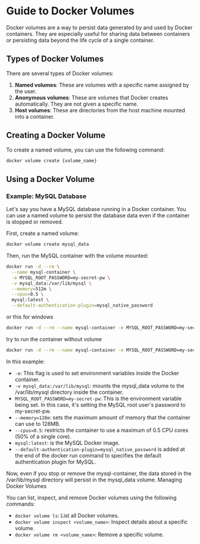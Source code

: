 # Guide to Docker Volumes

Docker volumes are a way to persist data generated by and used by Docker containers. They are especially useful for sharing data between containers or persisting data beyond the life cycle of a single container.

## Types of Docker Volumes

There are several types of Docker volumes:

1. **Named volumes**: These are volumes with a specific name assigned by the user.
2. **Anonymous volumes**: These are volumes that Docker creates automatically. They are not given a specific name.
3. **Host volumes**: These are directories from the host machine mounted into a container.

## Creating a Docker Volume

To create a named volume, you can use the following command:

```bash
docker volume create {volume_name}
```

## Using a Docker Volume

### Example: MySQL Database

Let's say you have a MySQL database running in a Docker container. You can use a named volume to persist the database data even if the container is stopped or removed.

First, create a named volume:

```bash
docker volume create mysql_data
```

Then, run the MySQL container with the volume mounted:

```bash
docker run -d --rm \
  --name mysql-container \
  -e MYSQL_ROOT_PASSWORD=my-secret-pw \
  -v mysql_data:/var/lib/mysql \
  --memory=512m \
  --cpus=0.5 \
  mysql:latest \
  --default-authentication-plugin=mysql_native_password

```

or this for windows

```bash
docker run -d --rm --name mysql-container -e MYSQL_ROOT_PASSWORD=my-secret-pw -v mysql_data:/var/lib/mysql --memory=512m --cpus=0.5 mysql:latest --default-authentication-plugin=mysql_native_password

```

try to run the container without volume

```bash
docker run -d --rm --name mysql-container -e MYSQL_ROOT_PASSWORD=my-secret-pw --memory=512m --cpus=0.5 mysql:latest --default-authentication-plugin=mysql_native_password

```

In this example:

- `-e`: This flag is used to set environment variables inside the Docker container.
- `-v mysql_data:/var/lib/mysql`: mounts the mysql_data volume to the /var/lib/mysql directory inside the container.
- `MYSQL_ROOT_PASSWORD=my-secret-pw`: This is the environment variable being set. In this case, it's setting the MySQL root user's password to my-secret-pw.
- `--memory=128m`: sets the maximum amount of memory that the container can use to 128MB.
- `--cpus=0.5`: restricts the container to use a maximum of 0.5 CPU cores (50% of a single core).
- `mysql:latest`: is the MySQL Docker image.
- `--default-authentication-plugin=mysql_native_password` is added at the end of the docker run command to specifies the default authentication plugin for MySQL.

Now, even if you stop or remove the mysql-container, the data stored in the /var/lib/mysql directory will persist in the mysql_data volume.
Managing Docker Volumes

You can list, inspect, and remove Docker volumes using the following commands:

- `docker volume ls`: List all Docker volumes.
- `docker volume inspect <volume_name>`: Inspect details about a specific volume.
- `docker volume rm <volume_name>`: Remove a specific volume.
